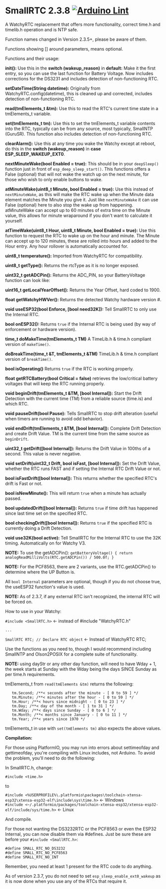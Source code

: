 # SmallRTC 2.3.8  [![Arduino Lint](https://github.com/GuruSR/SmallRTC/actions/workflows/main.yml/badge.svg)](https://github.com/GuruSR/SmallRTC/actions/workflows/main.yml)
A WatchyRTC replacement that offers more functionality, correct time.h and timelib.h operation and is NTP safe.

Function names changed in Version 2.3.5+, please be aware of them.

Functions showing [] around parameters, means optional.

Functions and their usage:

**init():**  Use this in the **switch (wakeup_reason)** in **default:**  Make it the first entry, so you can use the last function for Battery Voltage.  Now includes corrections for the DS3231 and includes detection of non-functioning RTC.

**setDateTime(String datetime):**  Originally from WatchyRTC.config(datetime), this is cleaned up and corrected, includes detection of non-functioning RTC.

**read(tmElements_t &tm):**  Use this to read the RTC's current time state in a tmElements_t variable.

**set(tmElements_t tm):**  Use this to set the tmElements_t variable contents into the RTC, typically can be from any source, most typically, SmallNTP (GuruSR).  This function also includes detection of non-functioning RTC.

**clearAlarm():**  Use this at any time you wake the Watchy except at reboot, do this in the **switch (wakeup_reason)** in **case ESP_SLEEP_WAKEUP_EXT0**.

**nextMinuteWake(bool Enabled = true):**  This should be in your `deepSleep()` function just in front of `esp_deep_sleep_start()`.  This functions offers a False (optional) that will not wake the watch up on the next minute, for those who wish to only enable buttons to wake.

**atMinuteWake(uint8_t Minute, bool Enabled = true):**
Use this instead of `nextMinuteWake`, as this will make the RTC wake up when the Minute data element matches the Minute you give it.  Just like `nextMinuteWake` it can use False (optional) here to also stop the wake up from happening.  atMinuteWake can accept up to 60 minutes of extra time on the Minute value, this allows for minute wraparound if you don't want to calculate it yourself.

**atTimeWake(uint8_t Hour, uint8_t Minute, bool Enabled = true):**
Use this function to request the RTC to wake up on the hour and minute.  The Minute can accept up to 120 minutes, these are rolled into hours and added to the Hour entry.  Any hour rollover is automatically accounted for.

**uint8_t temperature():** Imported from WatchyRTC for compatibility.

**uint8_t getType():**  Returns the rtcType as it is no longer exposed.

**uint32_t getADCPin():**  Returns the ADC_PIN, so your BatteryVoltage function can look like:

**uint16_t getLocalYearOffset():**  Returns the Year Offset, hard coded to 1900.

**float getWatchyHWVer():**  Returns the detected Watchy hardware version #.

**void useESP32(bool Enforce, [bool need32K]):**  Tell SmallRTC to only use the Internal RTC.

**bool onESP32():**  Returns `true` if the Internal RTC is being used (by way of enforcement or hardware version).

**time_t doMakeTime(tmElements_t TM)** A TimeLib.h & time.h compliant version of `makeTime()`.

**doBreakTime(time_t &T, tmElements_t &TM)**  TimeLib.h & time.h compliant version of `breakTime()`.

**bool isOperating()** Returns `true` if the RTC is working properly.

**float getRTCBattery(bool Critical = false)** retrieves the low/critical battery voltages that will keep the RTC running properly.

**void beginDrift(tmElements_t &TM, [bool Internal]):**  Start the Drift Detection with the current time (TM) from a reliable source (time.is) and which RTC.

**void pauseDrift(bool Pause):**  Tells SmallRTC to stop drift alteration (useful when timers are running to avoid odd behavior).

**void endDrift(tmElements_t &TM, [bool Internal]):**  Complete Drift Detection and create Drift Value.  TM is the current time from the same source as `beginDrift`.

**uint32_t getDrift([bool Internal]):**  Returns the Drift Value in 100ths of a second.  This value is never negative.

**void setDrift(uint32_t Drift, bool isFast, [bool Internal]):**  Set the Drift Value, whether the RTC runs FAST and if setting the Internal RTC Drift Value or not.

**bool isFastDrift([bool Internal]):**  This returns whether the specified RTC's drift is Fast or not.

**bool isNewMinute():**  This will return `true` when a minute has actually passed.

**bool updatedDrift([bool Internal]):**  Returns `true` if time drift has happened since last time set on the specified RTC.

**bool checkingDrift([bool Internal]):**  Returns `true` if the specified RTC is currently doing a Drift Detection.

**void use32K(bool active):**  Tell SmallRTC for the Internal RTC to use the 32K timing.  Automatically on for Watchy V3.

**NOTE:**  To use the getADCPin():   `getBatteryVoltage() { return analogReadMilliVolts(RTC.getADCPin()) / 500.0f; }`

**NOTE:**  For the PCF8563, there are 2 variants, use the RTC.getADCPin() to determine where the UP Button is.

All `bool Internal` parameters are optional, though if you do not choose true, the useESP32 function's value is used.

**NOTE:**  As of 2.3.7, if any external RTC isn't recognized, the internal RTC will be forced on.

How to use in your Watchy:

`#include <SmallRTC.h>` <- instead of #include "WatchyRTC.h"

`...`

`SmallRTC RTC; // Declare RTC object` <- Instead of WatchyRTC RTC;

Use the functions as you need to, though I would recommend including SmallNTP and Olson2POSIX for a complete suite of functionality.

**NOTE:**  using dayStr or any other day function, will need to have Wday + 1, the week starts at Sunday with the Wday being the days SINCE Sunday as per time.h requirements.

tmElements_t from `read(tmElements &tm)` returns the following:

```
   tm.Second; /**< seconds after the minute - [ 0 to 59 ] */
   tm.Minute; /**< minutes after the hour - [ 0 to 59 ] */
   tm.Hour; /**< hours since midnight - [ 0 to 23 ] */
   tm.Day; /**< day of the month - [ 1 to 31 ] */
   tm.Wday; /**< days since Sunday - [ 0 to 6 ] */
   tm.Month; /**< months since January - [ 0 to 11 ] */
   tm.Year; /**< years since 1970 */
```

tmElements_t in use with `set(tmElements tm)` also expects the above values.

**Compilation:**

For those using PlatformIO, you may run into errors about settimeofday and gettimeofday, you're compiling with Linux includes, not Arduino.  To avoid the problem, you'll need to do the following:

In SmallRTC.h, change:

`#include <time.h>`
  
to 
  
`#include <%USERPROFILE%\.platformio\packages\toolchain-xtensa-esp32\xtensa-esp32-elf\include\sys\time.h>`  <- Windows  
`#include <~/.platformio/packages/toolchain-xtensa-esp32/xtensa-esp32-elf/include/sys/time.h>`  <- Linux

And compile.

For those not wanting the DS3232RTC or the PCF8563 or even the ESP32 Internal, you can now disable them via #defines.
Just be sure these are before your `#include <SmallRTC.h>`:

`#define SMALL_RTC_NO_DS3232`  
`#define SMALL_RTC_NO_PCF8563`  
`#define SMALL_RTC_NO_INT`

Remember, you need at least 1 present for the RTC code to do anything.

As of version 2.3.7, you do not need to set `esp_sleep_enable_ext0_wakeup` as it is now done when you use any of the RTCs that require it.
